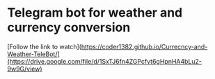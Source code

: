 # Telegram bot for weather and currency conversion

[Follow the link to watch](https://coder1382.github.io/Currecncy-and-Weather-TeleBot/](https://drive.google.com/file/d/1SxTJ6fn4ZGPcfvt6gHpnHA4bLu2-9w9G/view)
